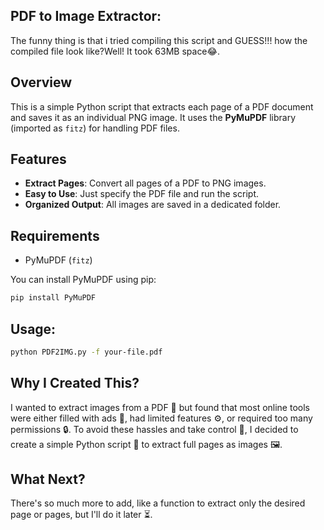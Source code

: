 
## PDF to Image Extractor:
The funny thing is that i tried compiling this script and GUESS!!! how the compiled file look like?Well! It took 63MB space😂.

## Overview

This is a simple Python script that extracts each page of a PDF document and saves it as an individual PNG image. It uses the **PyMuPDF** library (imported as `fitz`) for handling PDF files.

## Features

- **Extract Pages**: Convert all pages of a PDF to PNG images.
- **Easy to Use**: Just specify the PDF file and run the script.
- **Organized Output**: All images are saved in a dedicated folder.

## Requirements

- PyMuPDF (`fitz`)

You can install PyMuPDF using pip:

```bash
pip install PyMuPDF
```
## Usage:
```bash
python PDF2IMG.py -f your-file.pdf
```
## Why I Created This?
I wanted to extract images from a PDF 📄 but found that most online tools were either filled with ads 📢, had limited features ⚙️, or required too many permissions 🔒. To avoid these hassles and take control 💪, I decided to create a simple Python script 🐍 to extract full pages as images 🖼️. 

## What Next?
There's so much more to add, like a function to extract only the desired page or pages, but I'll do it later ⏳.



